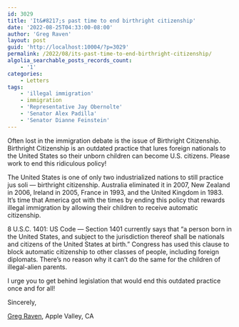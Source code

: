 ```yaml
---
id: 3029
title: 'It&#8217;s past time to end birthright citizenship'
date: '2022-08-25T04:33:00-08:00'
author: 'Greg Raven'
layout: post
guid: 'http://localhost:10004/?p=3029'
permalink: /2022/08/its-past-time-to-end-birthright-citizenship/
algolia_searchable_posts_records_count:
    - '1'
categories:
    - Letters
tags:
    - 'illegal immigration'
    - immigration
    - 'Representative Jay Obernolte'
    - 'Senator Alex Padilla'
    - 'Senator Dianne Feinstein'
---
```


Often lost in the immigration debate is the issue of Birthright Citizenship. Birthright Citizenship is an outdated practice that lures foreign nationals to the United States so their unborn children can become U.S. citizens. Please work to end this ridiculous policy!

The United States is one of only two industrialized nations to still practice jus soli — birthright citizenship. Australia eliminated it in 2007, New Zealand in 2006, Ireland in 2005, France in 1993, and the United Kingdom in 1983. It’s time that America got with the times by ending this policy that rewards illegal immigration by allowing their children to receive automatic citizenship.

8 U.S.C. 1401: US Code — Section 1401 currently says that “a person born in the United States, and subject to the jurisdiction thereof shall be nationals and citizens of the United States at birth.” Congress has used this clause to block automatic citizenship to other classes of people, including foreign diplomats. There’s no reason why it can’t do the same for the children of illegal-alien parents.

I urge you to get behind legislation that would end this outdated practice once and for all!

Sincerely,

[Greg Raven](https://www.gregraven.org/), Apple Valley, CA
